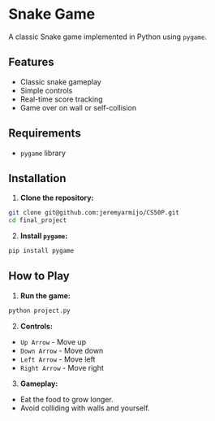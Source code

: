 # Snake Game

A classic Snake game implemented in Python using `pygame`.

## Features

- Classic snake gameplay
- Simple controls
- Real-time score tracking
- Game over on wall or self-collision

## Requirements

- `pygame` library

## Installation

1. **Clone the repository:**

```bash
git clone git@github.com:jeremyarmijo/CS50P.git
cd final_project
```

2. **Install `pygame`:**

```bash
pip install pygame
```

## How to Play

1. **Run the game:**

```bash
python project.py
```

2. **Controls:**

- `Up Arrow` - Move up
- `Down Arrow` - Move down
- `Left Arrow` - Move left
- `Right Arrow` - Move right

3. **Gameplay:**

- Eat the food to grow longer.
- Avoid colliding with walls and yourself.
